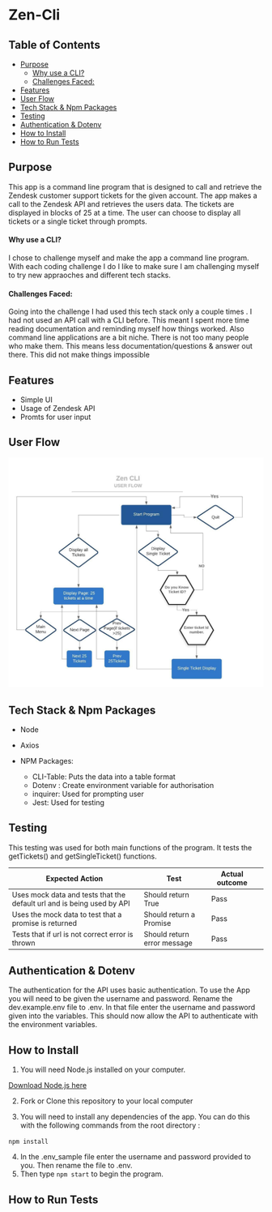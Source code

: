 # **Zen-Cli**
## Table of Contents
 * [Purpose](#purpose)
      - [Why use a CLI?](#why-use-a-cli-)
      - [Challenges Faced:](#challenges-faced-)
  * [Features](#features)
  * [User Flow](#user-flow)
  * [Tech Stack & Npm Packages](#tech-stack---npm-packages)
  * [Testing](#testing)
  * [Authentication & Dotenv](#authentication---dotenv)
  * [How to Install](#how-to-install)
  * [How to Run Tests](#how-to-run-tests)



## Purpose

This app is a command line program that is designed to call and retrieve the Zendesk customer support tickets for the given account.  The app makes a call to the Zendesk API and retrieves the users data.  The tickets are displayed in blocks of 25 at a time.  The user can choose to display all tickets or a single ticket through prompts.  

#### Why use a CLI?

I chose to challenge myself and make the app a command line program.  With each coding challenge I do I like to make sure I am challenging myself to try new appraoches and different tech stacks.   

#### Challenges Faced:

Going into the challenge I had used this tech stack only a couple times .  I had not used an API call with a CLI before.  This meant I spent more time reading documentation and reminding myself how things worked.  Also command line applications are a bit niche.  There is not too many people who make them.  This means less documentation/questions & answer out there.  This did not make things impossible 

## Features

- Simple UI
- Usage of Zendesk API
- Promts for user input



## User Flow

![User Flow](/images/user_flow.jpeg)

## Tech Stack & Npm Packages

- Node

- Axios
- NPM Packages: 
  - CLI-Table: Puts the data into a table format
  - Dotenv : Create environment variable for authorisation
  - inquirer: Used for prompting user 
  - Jest: Used for testing



## Testing

This testing was used for both main functions of the program.  It tests the getTickets() and getSingleTicket() functions.

| Expected Action                                              | Test                        | Actual outcome |      |
| ------------------------------------------------------------ | --------------------------- | -------------- | ---- |
| Uses mock data and tests that the default url and  is being used by API | Should return True          | Pass           |      |
| Uses the mock data to test that a promise is returned        | Should return a Promise     | Pass           |      |
| Tests that if url is not correct error is thrown             | Should return error message | Pass           |      |



## Authentication & Dotenv

The authentication for the API uses basic authentication.  To use the App you will need to be given the username and password.  Rename the dev.example.env file to .env.  In that file enter the username and password given into the variables.  This should now allow the API to authenticate with the environment variables.

## How to Install

1. You will need Node.js installed on your computer.

[Download Node.js here](https://nodejs.org/en/download/)

2. Fork or Clone this repository to your local computer

3.  You will need to install any dependencies of the app.  You can do this with the following commands from the root directory :

`npm install`

4. In the .env_sample file enter the username and password provided to you.  Then rename the file to .env.
5. Then type `npm start` to begin the program.

## How to Run Tests